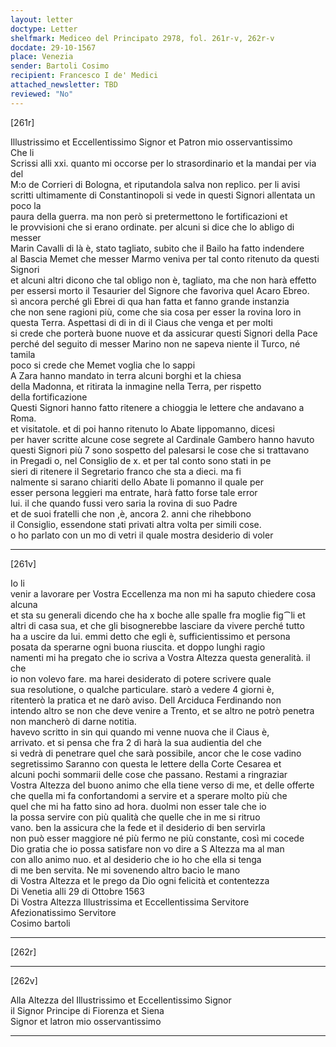 ```yaml
---
layout: letter
doctype: Letter
shelfmark: Mediceo del Principato 2978, fol. 261r-v, 262r-v
docdate: 29-10-1567
place: Venezia
sender: Bartoli Cosimo
recipient: Francesco I de' Medici
attached_newsletter: TBD
reviewed: "No"
---
```


[261r]  
  
  
Illustrissimo et Eccellentissimo Signor et Patron mio osservantissimo  
Che li  
Scrissi alli xxi. quanto mi occorse per lo strasordinario et la mandai per via del  
M:o de Corrieri di Bologna, et riputandola salva non replico. per li avisi  
scritti ultimamente di Constantinopoli si vede in questi Signori allentata un poco la  
paura della guerra. ma non però si pretermettono le fortificazioni et  
le provvisioni che si erano ordinate. per alcuni si dice che lo abligo di messer  
Marin Cavalli di là è, stato tagliato, subito che il Bailo ha fatto indendere  
al Bascia Memet che messer Marmo veniva per tal conto ritenuto da questi Signori  
et alcuni altri dicono che tal obligo non è, tagliato, ma che non harà effetto  
per essersi morto il Tesaurier del Signore che favoriva quel Acaro Ebreo.  
sì ancora perché gli Ebrei di qua han fatta et fanno grande instanzia  
che non sene ragioni più, come che sia cosa per esser la rovina loro in  
questa Terra. Aspettasi di di in di il Ciaus che venga et per molti  
si crede che porterà buone nuove et da assicurar questi Signori della Pace  
perché del seguito di messer Marino non ne sapeva niente il Turco, né tamila  
poco si crede che Memet voglia che lo sappi  
A Zara hanno mandato in terra alcuni borghi et la chiesa  
della Madonna, et ritirata la inmagine nella Terra, per rispetto  
della fortificazione  
Questi Signori hanno fatto ritenere a chioggia le lettere che andavano a Roma.  
et visitatole. et di poi hanno ritenuto lo Abate lippomanno, dicesi  
per haver scritte alcune cose segrete al Cardinale Gambero hanno havuto  
questi Signori più 7 sono sospetto del palesarsi le cose che si trattavano  
in Pregadi o, nel Consiglio de x. et per tal conto sono stati in pe  
sieri di ritenere il Segretario franco che sta a dieci. ma fi  
nalmente si sarano chiariti dello Abate li pomanno il quale per  
esser persona leggieri ma entrate, harà fatto forse tale error  
lui. il che quando fussi vero saria la rovina di suo Padre  
et de suoi fratelli che non ,è, ancora 2. anni che rihebbono  
il Consiglio, essendone stati privati altra volta per simili cose.  
o ho parlato con un mo di vetri il quale mostra desiderio di voler  
  
---  

[261v]  
  
  
Io li  
venir a lavorare per Vostra Eccellenza ma non mi ha saputo chiedere cosa alcuna  
et sta su generali dicendo che ha x boche alle spalle fra moglie fig⁀li et  
altri di casa sua, et che gli bisognerebbe lasciare da vivere perché tutto  
ha a uscire da lui. emmi detto che egli è, sufficientissimo et persona  
posata da sperarne ogni buona riuscita. et doppo lunghi ragio  
namenti mi ha pregato che io scriva a Vostra Altezza questa generalità. il che  
io non volevo fare. ma harei desiderato di potere scrivere quale  
sua resolutione, o qualche particulare. starò a vedere 4 giorni è,  
ritenterò la pratica et ne darò aviso. Dell Arciduca Ferdinando non  
intendo altro se non che deve venire a Trento, et se altro ne potrò penetra  
non mancherò di darne notitia.  
havevo scritto in sin qui quando mi venne nuova che il Ciaus è,  
arrivato. et si pensa che fra 2 dì harà la sua audientia del che  
si vedrà di penetrare quel che sarà possibile, ancor che le cose vadino  
segretissimo Saranno con questa le lettere della Corte Cesarea et  
alcuni pochi sommarii delle cose che passano. Restami a ringraziar  
Vostra Altezza del buono animo che ella tiene verso di me, et delle offerte  
che quella mi fa confortandomi a servire et a sperare molto più che  
quel che mi ha fatto sino ad hora. duolmi non esser tale che io  
la possa servire con più qualità che quelle che in me si ritruo  
vano. ben la assicura che la fede et il desiderio di ben servirla  
non può esser maggiore né più fermo ne più constante, così mi cocede  
Dio gratia che io possa satisfare non vo dire a S Altezza ma al man  
con allo animo nuo. et al desiderio che io ho che ella si tenga  
di me ben servita. Ne mi sovenendo altro bacio le mano  
di Vostra Altezza et le prego da Dio ogni felicità et contentezza  
Di Venetia alli 29 di Ottobre 1563  
Di Vostra Altezza Illustrissima et Eccellentissima Servitore  
Afezionatissimo Servitore  
Cosimo bartoli  
  
---  

[262r]  
  
  
  
---  

[262v]  
  
  
Alla Altezza del Illustrissimo et Eccellentissimo Signor  
il Signor Principe di Fiorenza et Siena  
Signor et latron mio osservantissimo  
  
---  


